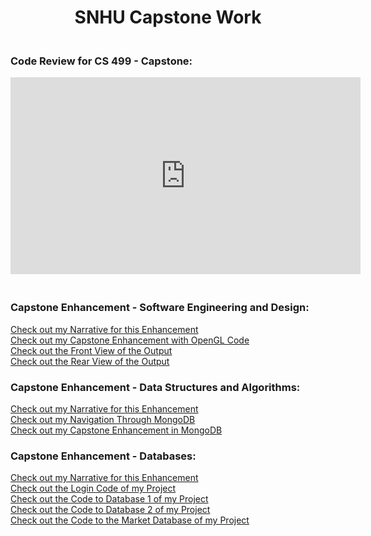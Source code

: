 <h1 style="text-align:center;">SNHU Capstone Work</h1>

<h3><br>Code Review for CS 499 - Capstone:</h3>
<iframe width="560" height="315" src="https://www.youtube.com/embed/9PJKMqHgjU0" frameborder="0" allow="accelerometer; autoplay; encrypted-media; gyroscope; picture-in-picture" allowfullscreen></iframe>

<h3><br>Capstone Enhancement - Software Engineering and Design:</h3>
 <a href="CS 499 - Milestone Two Narrative.docx">Check out my Narrative for this Enhancement</a>
 <br> <a href="CS 499 - Capstone Enhancement Part 1/FinalProject.cpp">Check out my Capstone Enhancement with OpenGL Code</a>
 <br> <a href="Front of Chair.PNG">Check out the Front View of the Output</a>
 <br> <a href="Back of Chair.PNG">Check out the Rear View of the Output</a>

<h3>Capstone Enhancement - Data Structures and Algorithms:</h3>
 <a href="CS 499 - Milestone Three Narrative.docx">Check out my Narrative for this Enhancement</a>
 <br> <a href="CS 340 - Final Project.docx">Check out my Navigation Through MongoDB</a>
 <br> <a href="CS 499 - Capstone Enhancement - Data Structure and Algorithms.docx">Check out my Capstone Enhancement in MongoDB</a>

<h3>Capstone Enhancement - Databases:</h3>
 <a href="CS 499 - Capstone Enhancement Narrative - Databases.docx">Check out my Narrative for this Enhancement</a>
 <br> <a href="loginV2.py">Check out the Login Code of my Project</a>
 <br> <a href="db1_allFunctions.py">Check out the Code to Database 1 of my Project</a>
 <br> <a href="db2_allFunctions.py">Check out the Code to Database 2 of my Project</a>
 <br> <a href="market_allFunctions.py">Check out the Code to the Market Database of my Project</a>
